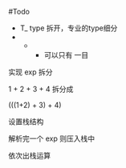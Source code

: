 
#Todo

* T_ type 拆开，专业的type细分
* + - 可以只有 一目

实现 exp 拆分

1 + 2 + 3 + 4 拆分成

(((1+2) + 3) + 4)

设置栈结构

解析完一个 exp 则压入栈中

依次出栈运算